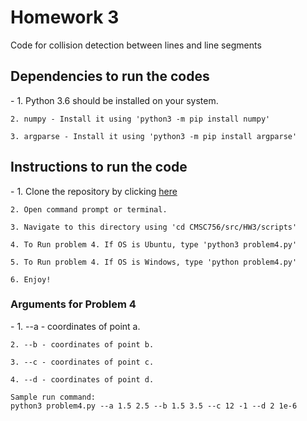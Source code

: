 # Homework 3
Code for collision detection between lines and line segments

  <h2>Dependencies to run the codes</h2>
    -
    1. Python 3.6 should be installed on your system.
    
    2. numpy - Install it using 'python3 -m pip install numpy'
    
    3. argparse - Install it using 'python3 -m pip install argparse'

  <h2>Instructions to run the code</h2>
    -    
    1. Clone the repository by clicking <a href="https://github.com/DrKraig/CMSC756"> here</a></br> 

    2. Open command prompt or terminal.
    
    3. Navigate to this directory using 'cd CMSC756/src/HW3/scripts'
    
    4. To Run problem 4. If OS is Ubuntu, type 'python3 problem4.py'
    
    5. To Run problem 4. If OS is Windows, type 'python problem4.py'
    
    6. Enjoy!
    
  <h3>Arguments for Problem 4</h3>
    -
    1. --a - coordinates of point a.
    
    2. --b - coordinates of point b.
    
    3. --c - coordinates of point c.
    
    4. --d - coordinates of point d.
      
    Sample run command:
    python3 problem4.py --a 1.5 2.5 --b 1.5 3.5 --c 12 -1 --d 2 1e-6

